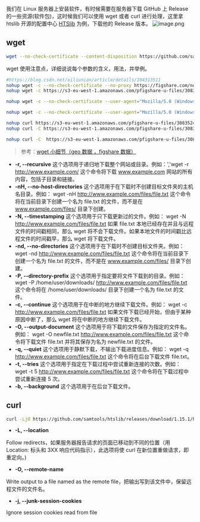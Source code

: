 我们在 Linux 服务器上安装软件，有时候需要在服务器下载 GitHub 上 Release 的一些资源(软件包)，这时候我们可以使用 wget 或者 curl 进行处理，这里拿 htslib 开源的配置中心 [HTSlib](https://github.com/samtools/htslib) 为例，下载他的 Release 版本。
![image.png](https://shub-1251708715.cos.ap-guangzhou.myqcloud.com/elog-cookbook-img/FrJ3Wgrjg32ZA0B7aW_OxPSi6Mdt.png)

## wget

```bash
wget --no-check-certificate --content-disposition https://github.com/samtools/htslib/releases/download/1.15.1/htslib-1.15.1.tar.bz2
```

wget 使用注意点，详细说说每个参数的含义，用法，并举例。

```bash
#https://blog.csdn.net/xiliunian/article/details/104313511
nohup wget -c --no-check-certificate --no-proxy https://figshare.com/ndownloader/files/30835246 &
nohup wget -c https://s3-eu-west-1.amazonaws.com/pfigshare-u-files/30835246/ILD_alldataset_population_noSCT.rds?X-Amz-Algorithm=AWS4-HMAC-SHA256&X-Amz-Credential=AKIAIYCQYOYV5JSSROOA/20230224/eu-west-1/s3/aws4_request&X-Amz-Date=20230224T170124Z&X-Amz-Expires=10&X-Amz-SignedHeaders=host&X-Amz-Signature=102fc7fe3c73fd86b3b7458a0585acd79611095e5cba52b2903044c2ba341c26 &

nohup wget -c --no-check-certificate --user-agent="Mozilla/5.0 (Windows NT 10.0; Win64; x64) AppleWebKit/537.36 (KHTML, like Gecko) Chrome/58.0.3029.110 Safari/537.3" https://figshare.com/ndownloader/files/30835246  &

nohup wget -c --no-check-certificate --user-agent="Mozilla/5.0 (Windows NT 10.0; Win64; x64) AppleWebKit/537.36 (KHTML, like Gecko) Chrome/58.0.3029.110 Safari/537.3" https://figshare.com/ndownloader/files/30836776  &

nohup curl https://s3-eu-west-1.amazonaws.com/pfigshare-u-files/30835246/ILD_alldataset_population_noSCT.rds?X-Amz-Algorithm=AWS4-HMAC-SHA256&X-Amz-Credential=AKIAIYCQYOYV5JSSROOA/20230224/eu-west-1/s3/aws4_request&X-Amz-Date=20230224T170124Z&X-Amz-Expires=10&X-Amz-SignedHeaders=host&X-Amz-Signature=102fc7fe3c73fd86b3b7458a0585acd79611095e5cba52b2903044c2ba341c26 &
nohup curl -C https://s3-eu-west-1.amazonaws.com/pfigshare-u-files/30835246/ILD_alldataset_population_noSCT.rds?X-Amz-Algorithm=AWS4-HMAC-SHA256&X-Amz-Credential=AKIAIYCQYOYV5JSSROOA/20230224/eu-west-1/s3/aws4_request&X-Amz-Date=20230224T170820Z&X-Amz-Expires=10&X-Amz-SignedHeaders=host&X-Amz-Signature=f786583613c9276e963a35e3bdc59c013c8a25b62755a122079467dac31498c8 &

nohup curl -C  https://s3-eu-west-1.amazonaws.com/pfigshare-u-files/30835246/ILD_alldataset_population_noSCT.rds?X-Amz-Algorithm=AWS4-HMAC-SHA256&X-Amz-Credential=AKIAIYCQYOYV5JSSROOA/20230224/eu-west-1/s3/aws4_request&X-Amz-Date=20230224T184948Z&X-Amz-Expires=10&X-Amz-SignedHeaders=host&X-Amz-Signature=642c27ba7ad0b2c062746bf4179deb8799236d3e694b184195120c937d4f7def &
```

> 参考：[wget 小细节（geo 数据 ，figshare 数据）](https://mp.weixin.qq.com/s/xehzFpcqvG860RZv-2Hndw)

- **-r, --recursive**
  这个选项用于递归地下载整个网站或目录。例如：','wget -r http://www.example.com/
  这个命令将下载 www.example.com 网站的所有内容，包括子目录和链接。
- **-nH, --no-host-directories**
  这个选项用于在下载时不创建目标文件夹的主机名目录。例如：
  wget -nH http://www.example.com/files/file.txt
  这个命令将在当前目录下创建一个名为 file.txt 的文件，而不是在 www.example.com/files/ 目录下创建。
- **-N, --timestamping**
  这个选项用于只下载更新过的文件。例如：
  wget -N http://www.example.com/files/file.txt
  如果 file.txt 本地已经存在并且与远程文件的时间戳相同，那么 wget 将不会下载文件。如果本地文件的时间戳比远程文件的时间戳早，那么 wget 将下载文件。
- **-nd, --no-directories**
  这个选项用于在下载时不创建目标文件夹。例如：
  wget -nd http://www.example.com/files/file.txt
  这个命令将在当前目录下创建一个名为 file.txt 的文件，而不是在 www.example.com/files/ 目录下创建。
- **-P, --directory-prefix**
  这个选项用于指定要将文件下载到的目录。例如：
  wget -P /home/user/downloads/ http://www.example.com/files/file.txt
  这个命令将在 /home/user/downloads/ 目录下创建一个名为 file.txt 的文件。
- **-c, --continue**
  这个选项用于在中断的地方继续下载文件。例如：
  wget -c http://www.example.com/files/file.txt
  如果文件下载已经开始，但由于某种原因中断了，那么 wget 将在中断的地方继续下载文件。
- **-O, --output-document**
  这个选项用于将下载的文件保存为指定的文件名。例如：
  wget -O newfile.txt http://www.example.com/files/file.txt
  这个命令将下载文件 file.txt 并将其保存为名为 newfile.txt 的文件。
- **-q, --quiet**
  这个选项用于静默下载，不输出下载进度信息。例如：
  wget -q http://www.example.com/files/file.txt
  这个命令将在后台下载文件 file.txt。
- **-t, --tries**
  这个选项用于指定在下载过程中尝试重新连接的次数。例如：
  wget -t 5 http://www.example.com/files/file.txt
  这个命令将在下载过程中尝试重新连接 5 次。
- **-b, --background**
  这个选项用于在后台下载文件。

## curl

```bash
curl -LjO https://github.com/samtools/htslib/releases/download/1.15.1/htslib-1.15.1.tar.bz2
```

- **-L, --location**

Follow redirects，如果服务器报告请求的页面已移动到不同的位置（用 Location: 标头和 3XX 响应代码指示），此选项将使 curl 在新位置重做请求，即重定向。)

- **-O, --remote-name**

Write output to a file named as the remote file，把输出写到该文件中，保留远程文件的文件名。

- **-j, --junk-session-cookies**

Ignore session cookies read from file
